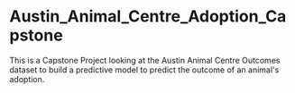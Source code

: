# Austin_Animal_Centre_Adoption_Capstone
This is a Capstone Project looking at the Austin Animal Centre Outcomes dataset to build a predictive model to predict the outcome of an animal's adoption.
